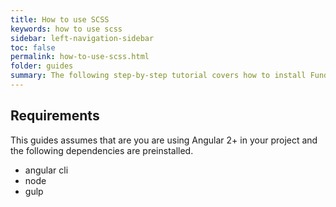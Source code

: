 ```yaml
---
title: How to use SCSS
keywords: how to use scss
sidebar: left-navigation-sidebar
toc: false
permalink: how-to-use-scss.html
folder: guides
summary: The following step-by-step tutorial covers how to install Fundamental UI in your angular project and import SCSS in your workflow.
---
```



## Requirements

This guides assumes that are you are using Angular 2+ in your project and the following dependencies are preinstalled.

- angular cli
- node
- gulp
